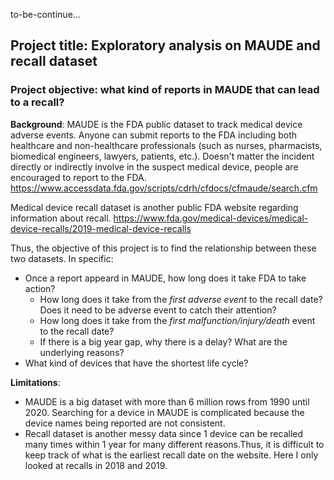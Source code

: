 to-be-continue...

## **Project title**: Exploratory analysis on MAUDE and recall dataset

### **Project objective**: what kind of reports in MAUDE that can lead to a recall? 

__Background__: MAUDE is the FDA public dataset to track medical device adverse events. Anyone can submit reports to the FDA 
including both healthcare and non-healthcare professionals (such as nurses, pharmacists, biomedical engineers, lawyers, patients, 
etc.). Doesn't matter the incident directly or indirectly involve in the suspect medical device, people are encouraged to report to the FDA. 
https://www.accessdata.fda.gov/scripts/cdrh/cfdocs/cfmaude/search.cfm

Medical device recall dataset is another public FDA website regarding information about recall. 
https://www.fda.gov/medical-devices/medical-device-recalls/2019-medical-device-recalls

Thus, the objective of this project
is to find the relationship between these two datasets. In specific:

- Once a report appeard in MAUDE, how long does it take FDA to take action? 
  - How long does it take from the _first adverse event_ to the recall date? Does it need to be adverse event to catch their attention? 
  - How long does it take from the _first malfunction/injury/death_ event to the recall date?
  - If there is a big year gap, why there is a delay? What are the underlying reasons?
- What kind of devices that have the shortest life cycle? 

__Limitations__:
- MAUDE is a big dataset with more than 6 million rows from 1990 until 2020. Searching for a device in MAUDE is complicated
because the device names being reported are not consistent.
- Recall dataset is another messy data since 1 device can be recalled many times within 1 year for many different reasons.Thus, 
it is difficult to keep track of what is the earliest recall date on the website. Here I only looked at recalls in 2018 and 2019. 
  
